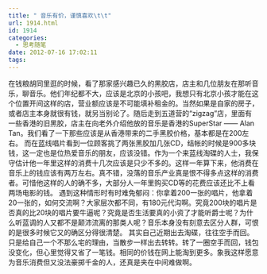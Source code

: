 ```yaml
---
title: " 音乐有价，谨慎喜欢\t\t"
url: 1914.html
id: 1914
categories:
  - 思考随笔
date: 2012-07-16 17:02:11
tags:
---
```


在钱粮胡同里逛的时候，看了那家感兴趣已久的黑胶店，店主和几位朋友在那听音乐，聊音乐。他们年纪都不大，应该是北京的小孩吧，我想只有北京小孩才能在这个位置开间这样的店，营业额应该是不可能填补租金的。当然如果是自家的房子，或者店主本身就很有钱，就另当别论了。随后走到五道营的“zigzag”店，里面有一些香港的旧黑胶，店主在向老外介绍他放的音乐是香港的SuperStar —— Alan Tan。我们看了一下那些应该是从香港带来的二手黑胶价格，基本都是在200左右。 而在蓝线唱片看到一位顾客挑了两张黑胶加几张CD，结帐的时候是900多块钱，这一定也是位热爱音乐的朋友，应该没错。作为一个来蓝线淘碟的人士，我保守估计他一年里这样的消费十几次应该是只少不多的。这样一年算下来，他消费在音乐上的钱应该有两万左右。真不错，没落的音乐产业真是恨不得多点这样的消费者。可惜他这样的人的确不多，大部分人一年里购买CD等的花费应该还比不上看两场电影的钱。 遇到这种情形时有时难免郁闷：你拿着200一张的唱片，他拿着20一张的，如何交流啊？大家层次都不同，有180元代沟啊。究竟200块的唱片是否真的比20块的唱片要牛逼呢？究竟是否生活要真的小资了才能听爵士呢？为什么听蓝调的人又都不是颠沛流离的那类人呢？音乐本身没有刻意去区分人群，可恨的是很多时候它又的确区分得很清楚。 其实自己近期出去淘碟，往往空手而回。只是给自己一个不那么宅的理由，当散步一样出去转转。转了一圈空手而回，钱包没变化，但心里觉得又省了一笔钱。相同的价钱在网上能淘到更多。象我这样愿意为音乐消费但又没法豪掷千金的人，还真是夹在中间难做啊。